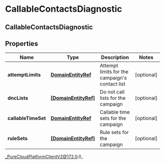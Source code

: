 # CallableContactsDiagnostic

## CallableContactsDiagnostic

## Properties

|Name | Type | Description | Notes|
|------------ | ------------- | ------------- | -------------|
| **attemptLimits** | [**DomainEntityRef**](DomainEntityRef) | Attempt limits for the campaign&#39;s contact list | [optional] |
| **dncLists** | [**[DomainEntityRef]**]([DomainEntityRef]) | Do not call lists for the campaign | [optional] |
| **callableTimeSet** | [**DomainEntityRef**](DomainEntityRef) | Callable time sets for the campaign | [optional] |
| **ruleSets** | [**[DomainEntityRef]**]([DomainEntityRef]) | Rule sets for the campaign | [optional] |



_PureCloudPlatformClientV2@172.0.0_
